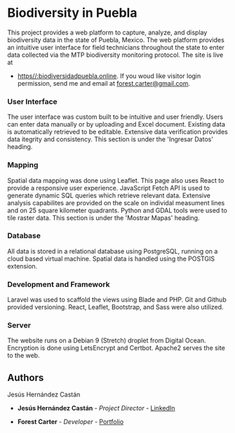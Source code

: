 # Biodiversity in Puebla

This project provides a web platform to capture, analyze, and display biodiversity data in the state of Puebla, Mexico. The web platform provides an intuitive user interface for field technicians throughout the state to enter data collected via the MTP biodiversity monitoring protocol. The site is live at
* [https//:biodiversidadpuebla.online](https//:biodiversidadpuebla.online). If you woud like visitor login permission, send me and email at forest.carter@gmail.com.

### User Interface

The user interface was custom built to be intuitive and user friendly. Users can enter data manually or by uploading and Excel document. Existing data is automatically retrieved to be editable. Extensive data verification provides data itegrity and consistency.
This section is under the 'Ingresar Datos' heading.


### Mapping

Spatial data mapping was done using Leaflet. This page also uses React to provide a responsive user experience. JavaScript Fetch API is used to generate dynamic SQL queries which retrieve relevant data. Extensive analysis capabilites are provided on the scale on individal measument lines and on 25 square kilometer quadrants. Python and GDAL tools were used to tile raster data. This section is under the 'Mostrar Mapas' heading.

### Database

All data is stored in a relational database using PostgreSQL, running on a cloud based virtual machine. Spatial data is handled using the POSTGIS extension.  

### Development and Framework

Laravel was used to scaffold the views using Blade and PHP. Git and Github provided versioning. React, Leaflet, Bootstrap, and Sass were also utilized.  


### Server

The website runs on a Debian 9 (Stretch) droplet from Digital Ocean. Encryption is done using LetsEncrypt and Certbot. Apache2 serves the site to the web. 





## Authors

Jesús Hernández Castán

* **Jesús Hernández Castán** - *Project Director* - [LinkedIn](https://www.linkedin.com/in/jes%C3%BAs-hern%C3%A1ndez-cast%C3%A1n-144752ab/?originalSubdomain=mx)

* **Forest Carter** - *Developer* - [Portfolio](https://forestcarter.github.io/)
